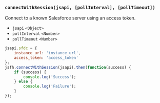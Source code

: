 ### ``connectWithSession(jsapi, [pollInterval], [pollTimeout])``
Connect to a known Salesforce server using an access token.
- `jsapi` `<Object>`
- `pollInterval` `<Number>`
- `pollTimeout` `<Number>`

```js
jsapi.sfdc = {
	instance_url: 'instance_url',
	access_token: 'access_token'
};
jsfh.connectWithSession(jsapi).then(function(success) {
    if (success) {
        console.log('Success');
    } else {
        console.log('Failure');
    }
});
```